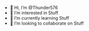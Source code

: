 - 👋 Hi, I’m @Thunder576
- 👀 I’m interested in Stuff
- 🌱 I’m currently learning Stuff
- 💞️ I’m looking to collaborate on Stuff

